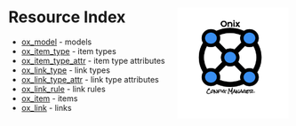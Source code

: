 # Resource Index <img src="../../../docs/pics/ox.png" width="200" height="200" align="right">

- [ox_model](ox_model.md) - models
- [ox_item_type](ox_item_type.md) - item types
- [ox_item_type_attr](ox_item_type_attr.md) - item type attributes
- [ox_link_type](ox_link_type.md) - link types
- [ox_link_type_attr](ox_link_type_attr.md) - link type attributes
- [ox_link_rule](ox_link_rule.md) - link rules
- [ox_item](ox_item.md) - items
- [ox_link](ox_item.md) - links
